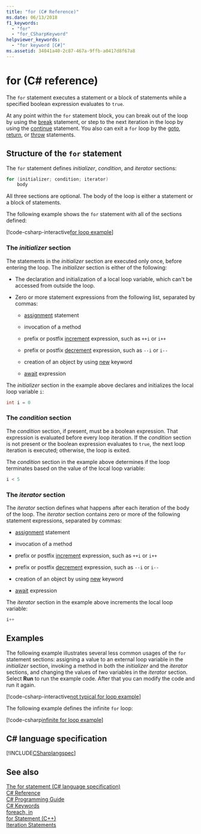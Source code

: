 ```yaml
---
title: "for (C# Reference)"
ms.date: 06/13/2018
f1_keywords: 
  - "for"
  - "for_CSharpKeyword"
helpviewer_keywords: 
  - "for keyword [C#]"
ms.assetid: 34041a40-2c87-467a-9ffb-a0417d8f67a8
---
```

# for (C# reference)

The `for` statement executes a statement or a block of statements while a specified boolean expression evaluates to `true`.

At any point within the `for` statement block, you can break out of the loop by using the [break](break.md) statement, or step to the next iteration in the loop by using the [continue](continue.md) statement. You also can exit a `for` loop by the [goto](goto.md), [return](return.md), or [throw](throw.md) statements.
  
## Structure of the `for` statement

The `for` statement defines *initializer*, *condition*, and *iterator* sections:
  
```csharp
for (initializer; condition; iterator)  
    body  
```

All three sections are optional. The body of the loop is either a statement or a block of statements.

The following example shows the `for` statement with all of the sections defined:

[!code-csharp-interactive[for loop example](~/samples/snippets/csharp/keywords/IterationKeywordsExamples.cs#5)]

### The *initializer* section

The statements in the *initializer* section are executed only once, before entering the loop. The *initializer* section is either of the following:

- The declaration and initialization of a local loop variable, which can't be accessed from outside the loop.

- Zero or more statement expressions from the following list, separated by commas:

  - [assignment](../operators/assignment-operator.md) statement

  - invocation of a method  

  - prefix or postfix [increment](../operators/increment-operator.md) expression, such as `++i` or `i++`  

  - prefix or postfix [decrement](../operators/decrement-operator.md) expression, such as `--i` or `i--`  

  - creation of an object by using [new](new-operator.md) keyword

  - [await](await.md) expression

The *initializer* section in the example above declares and initializes the local loop variable `i`:

```csharp
int i = 0
```

### The *condition* section

The *condition* section, if present, must be a boolean expression. That expression is evaluated before every loop iteration. If the *condition* section is not present or the boolean expression evaluates to `true`, the next loop iteration is executed; otherwise, the loop is exited.

The *condition* section in the example above determines if the loop terminates based on the value of the local loop variable:

```csharp
i < 5
```

### The *iterator* section

The *iterator* section defines what happens after each iteration of the body of the loop. The *iterator* section contains zero or more of the following statement expressions, separated by commas:  

- [assignment](../operators/assignment-operator.md) statement

- invocation of a method  

- prefix or postfix [increment](../operators/increment-operator.md) expression, such as `++i` or `i++`  

- prefix or postfix [decrement](../operators/decrement-operator.md) expression, such as `--i` or `i--`  

- creation of an object by using [new](new-operator.md) keyword

- [await](await.md) expression

The *iterator* section in the example above increments the local loop variable:

```csharp
i++
```

## Examples

The following example illustrates several less common usages of the `for` statement sections: assigning a value to an external loop variable in the *initializer* section, invoking a method in both the *initializer* and the *iterator* sections, and changing the values of two variables in the *iterator* section. Select **Run** to run the example code. After that you can modify the code and run it again.
  
[!code-csharp-interactive[not typical for loop example](~/samples/snippets/csharp/keywords/IterationKeywordsExamples.cs#6)]
  
The following example defines the infinite `for` loop:
  
[!code-csharp[infinite for loop example](~/samples/snippets/csharp/keywords/IterationKeywordsExamples.cs#7)]
  
## C# language specification  

[!INCLUDE[CSharplangspec](~/includes/csharplangspec-md.md)]
  
## See also

[The for statement (C# language specification)](/dotnet/csharp/language-reference/language-specification/statements#the-for-statement)  
[C# Reference](../index.md)  
[C# Programming Guide](../../programming-guide/index.md)  
[C# Keywords](index.md)  
[foreach, in](foreach-in.md)  
[for Statement (C++)](/cpp/cpp/for-statement-cpp)  
[Iteration Statements](iteration-statements.md)
